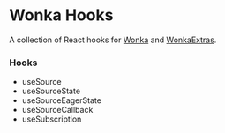 # Wonka Hooks

A collection of React hooks for [Wonka](https://github.com/kitten/wonka) and [WonkaExtras](https://github.com/mobily/wonka-extras).

### Hooks

- useSource
- useSourceState
- useSourceEagerState
- useSourceCallback
- useSubscription
